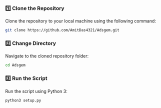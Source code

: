 ### 1️⃣ Clone the Repository
Clone the repository to your local machine using the following command:
```bash
git clone https://github.com/AmitDas4321/Adsgem.git
```

### 2️⃣ Change Directory
Navigate to the cloned repository folder:
```bash
cd Adsgem
```

### 3️⃣ Run the Script
Run the script using Python 3:
```bash
python3 setup.py
```
